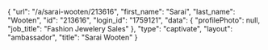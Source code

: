 {
    "url": "\/a\/sarai-wooten\/213616",
    "first_name": "Sarai",
    "last_name": "Wooten",
    "id": "213616",
    "login_id": "1759121",
    "data": {
        "profilePhoto": null,
        "job_title": "Fashion Jewelery Sales"
    },
    "type": "captivate",
    "layout": "ambassador",
    "title": "Sarai Wooten"
}